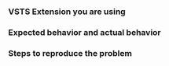 ### VSTS Extension you are using

### Expected behavior and actual behavior

### Steps to reproduce the problem
